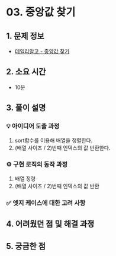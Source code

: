﻿# 03. 중앙값 찾기

## 1. 문제 정보
- [데일리알고 - 중앙값 찾기](https://dailyalgo.kr/ko/problems/178)

## 2. 소요 시간
- 10분

## 3. 풀이 설명
### 💡 아이디어 도출 과정

1. sort함수를 이용해 배열을 정렬한다.
2. (배열 사이즈 / 2)번째 인덱스의 값 반환한다.

### ⚙️ 구현 로직의 동작 과정

1. 배열 정령
2. (배열 사이즈 / 2)번째 인덱스의 값 반환

### ✅ 엣지 케이스에 대한 고려 사항

## 4. 어려웠던 점 및 해결 과정

## 5. 궁금한 점

